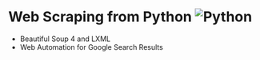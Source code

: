 # Web Scraping from Python ![Python](https://img.shields.io/badge/Python-v3.9.5-blue.svg)

- Beautiful Soup 4 and LXML
- Web Automation for Google Search Results
